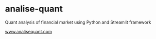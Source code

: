 # analise-quant
Quant analysis of financial market using Python and Streamlit framework

www.analisequant.com
